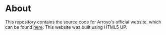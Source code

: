 # About

This repository contains the source code for Arroyo's official website, which can be found [here](https://www.arroyoframework.com). This website was built using HTML5 UP.
